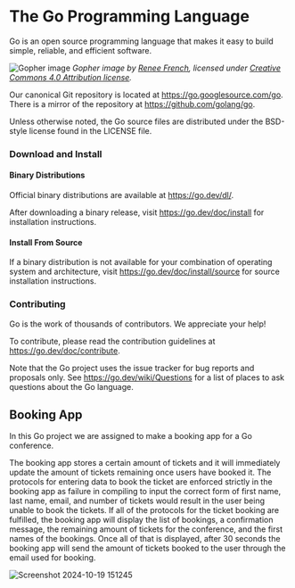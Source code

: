 # The Go Programming Language

Go is an open source programming language that makes it easy to build simple,
reliable, and efficient software.

![Gopher image](https://golang.org/doc/gopher/fiveyears.jpg)
*Gopher image by [Renee French][rf], licensed under [Creative Commons 4.0 Attribution license][cc4-by].*

Our canonical Git repository is located at https://go.googlesource.com/go.
There is a mirror of the repository at https://github.com/golang/go.

Unless otherwise noted, the Go source files are distributed under the
BSD-style license found in the LICENSE file.

### Download and Install

#### Binary Distributions

Official binary distributions are available at https://go.dev/dl/.

After downloading a binary release, visit https://go.dev/doc/install
for installation instructions.

#### Install From Source

If a binary distribution is not available for your combination of
operating system and architecture, visit
https://go.dev/doc/install/source
for source installation instructions.

### Contributing

Go is the work of thousands of contributors. We appreciate your help!

To contribute, please read the contribution guidelines at https://go.dev/doc/contribute.

Note that the Go project uses the issue tracker for bug reports and
proposals only. See https://go.dev/wiki/Questions for a list of
places to ask questions about the Go language.

[rf]: https://reneefrench.blogspot.com/
[cc4-by]: https://creativecommons.org/licenses/by/4.0/

## Booking App

In this Go project we are assigned to make a booking app for a Go conference. 

The booking app stores a certain amount of tickets and it will immediately update the amount of tickets remaining once users have booked it. The protocols for entering data to book the ticket are enforced strictly in the booking app as failure in compiling to input the correct form of first name, last name, email, and number of tickets would result in the user being unable to book the tickets. If all of the protocols for the ticket booking are fulfilled, the booking app will display the list of bookings, a confirmation message, the remaining amount of tickets for the conference, and the first names of the bookings. Once all of that is displayed, after 30 seconds the booking app will send the amount of tickets booked to the user through the email used for booking.

![Screenshot 2024-10-19 151245](https://github.com/user-attachments/assets/d97eefef-6861-4065-a39c-d693997d9320)
